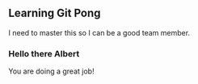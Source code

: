 ## Learning Git Pong
I need to master this so I can be a good team member.

### Hello there Albert
You are doing a great job!